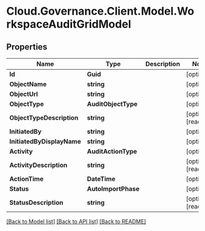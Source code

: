 # Cloud.Governance.Client.Model.WorkspaceAuditGridModel
## Properties

Name | Type | Description | Notes
------------ | ------------- | ------------- | -------------
**Id** | **Guid** |  | [optional] 
**ObjectName** | **string** |  | [optional] 
**ObjectUrl** | **string** |  | [optional] 
**ObjectType** | **AuditObjectType** |  | [optional] 
**ObjectTypeDescription** | **string** |  | [optional] [readonly] 
**InitiatedBy** | **string** |  | [optional] 
**InitiatedByDisplayName** | **string** |  | [optional] 
**Activity** | **AuditActionType** |  | [optional] 
**ActivityDescription** | **string** |  | [optional] [readonly] 
**ActionTime** | **DateTime** |  | [optional] 
**Status** | **AutoImportPhase** |  | [optional] 
**StatusDescription** | **string** |  | [optional] [readonly] 

[[Back to Model list]](../README.md#documentation-for-models) [[Back to API list]](../README.md#documentation-for-api-endpoints) [[Back to README]](../README.md)

